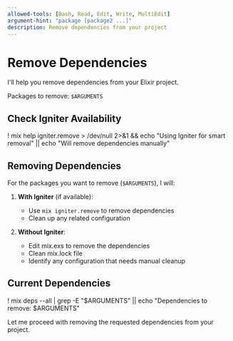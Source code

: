 ```yaml
---
allowed-tools: [Bash, Read, Edit, Write, MultiEdit]
argument-hint: "package [package2 ...]"
description: Remove dependencies from your project
---
```


# Remove Dependencies

I'll help you remove dependencies from your Elixir project.

Packages to remove: `$ARGUMENTS`

## Check Igniter Availability

! mix help igniter.remove > /dev/null 2>&1 && echo "Using Igniter for smart removal" || echo "Will remove dependencies manually"

## Removing Dependencies

For the packages you want to remove (`$ARGUMENTS`), I will:

1. **With Igniter** (if available):
   - Use `mix igniter.remove` to remove dependencies
   - Clean up any related configuration

2. **Without Igniter**:
   - Edit mix.exs to remove the dependencies
   - Clean mix.lock file
   - Identify any configuration that needs manual cleanup

## Current Dependencies

! mix deps --all | grep -E "$ARGUMENTS" || echo "Dependencies to remove: $ARGUMENTS"

Let me proceed with removing the requested dependencies from your project.